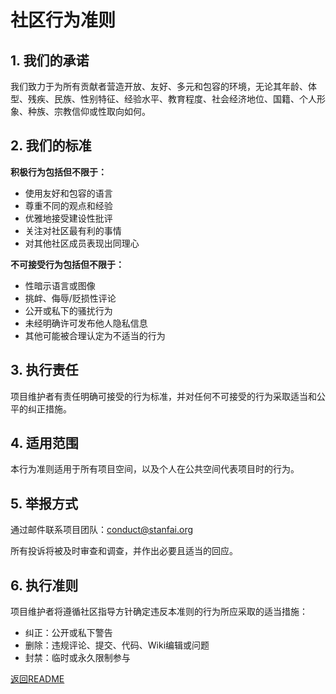 # 社区行为准则

## 1. 我们的承诺

我们致力于为所有贡献者营造开放、友好、多元和包容的环境，无论其年龄、体型、残疾、民族、性别特征、经验水平、教育程度、社会经济地位、国籍、个人形象、种族、宗教信仰或性取向如何。

## 2. 我们的标准

**积极行为包括但不限于：**
- 使用友好和包容的语言
- 尊重不同的观点和经验
- 优雅地接受建设性批评
- 关注对社区最有利的事情
- 对其他社区成员表现出同理心

**不可接受行为包括但不限于：**
- 性暗示语言或图像
- 挑衅、侮辱/贬损性评论
- 公开或私下的骚扰行为
- 未经明确许可发布他人隐私信息
- 其他可能被合理认定为不适当的行为

## 3. 执行责任

项目维护者有责任明确可接受的行为标准，并对任何不可接受的行为采取适当和公平的纠正措施。

## 4. 适用范围

本行为准则适用于所有项目空间，以及个人在公共空间代表项目时的行为。

## 5. 举报方式

通过邮件联系项目团队：conduct@stanfai.org

所有投诉将被及时审查和调查，并作出必要且适当的回应。

## 6. 执行准则

项目维护者将遵循社区指导方针确定违反本准则的行为所应采取的适当措施：

- 纠正：公开或私下警告
- 删除：违规评论、提交、代码、Wiki编辑或问题
- 封禁：临时或永久限制参与

[返回README](../README.md)
